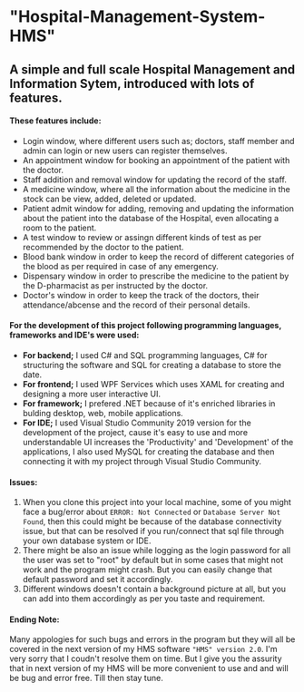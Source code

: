 # "Hospital-Management-System-HMS"
<div></div>

## A simple and full scale Hospital Management and Information Sytem, introduced with lots of features.
<div></div>

#### These features include:

* Login window, where different users such as; doctors, staff member and admin can login or new users can register themselves.
* An appointment window for booking an appointment of the patient with the doctor.
* Staff addition and removal window for updating the record of the staff.
* A medicine window, where all the information about the medicine in the stock can be view, added, deleted or updated.
* Patient admit window for adding, removing and updating the information about the patient into the database of the Hospital, even allocating a room to the patient.
* A test window to review or assingn different kinds of test as per recommended by the doctor to the patient.
* Blood bank window in order to keep the record of different categories of the blood as per required in case of any emergency.
* Dispensary window in order to prescribe the medicine to the patient by the D-pharmacist as per instructed by the doctor.
* Doctor's window in order to keep the track of the doctors, their attendance/abcense and the record of their personal details.

<div></div>

#### For the development of this project following programming languages, frameworks and IDE's were used:

* **For backend;** I used C# and SQL programming languages, C# for structuring the software and SQL for creating a database to store the date.
* **For frontend;** I used WPF Services which uses XAML for creating and designing a more user interactive UI.
* **For framework;** I prefered .NET because of it's enriched libraries in bulding desktop, web, mobile applications.
* **For IDE;** I used Visual Studio Community 2019 version for the development of the project, cause it's easy to use and more understandable UI increases the 'Productivity' and 'Development' of the applications, I also used MySQL for creating the database and then connecting it with my project through Visual Studio Community.

<div></div>

#### Issues:
1. When you clone this project into your local machine, some of you might face a bug/error about `ERROR: Not Connected` or `Database Server Not Found`, then this could might be because of the database connectivity issue, but that can be resolved if you run/connect that sql file through your own database system or IDE.
2. There might be also an issue while logging as the login password for all the user was set to "root" by default but in some cases that might not work and the program might crash. But you can easily change that default password and set it accordingly. 
3. Different windows doesn't contain a background picture at all, but you can add into them accordingly as per you taste and requirement. 

<div></div>

#### Ending Note:
 Many appologies for such bugs and errors in the program but they will all be covered in the next version of my HMS software `"HMS" version 2.0`. I'm very sorry that I coudn't resolve them on time. But I give you the assurity that in next version of my HMS will be more convenient to use and and will be bug and error free. Till then stay tune. 
